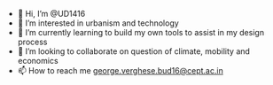 - 👋 Hi, I’m @UD1416
- 👀 I’m interested in urbanism and technology
- 🌱 I’m currently learning to build my own tools to assist in my design process
- 💞️ I’m looking to collaborate on question of climate, mobility and economics 
- 📫 How to reach me george.verghese.bud16@cept.ac.in

<!---
UD1416/UD1416 is a ✨ special ✨ repository because its `README.md` (this file) appears on your GitHub profile.
You can click the Preview link to take a look at your changes.
--->
